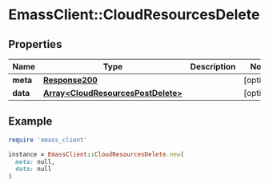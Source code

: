 # EmassClient::CloudResourcesDelete

## Properties

| Name | Type | Description | Notes |
| ---- | ---- | ----------- | ----- |
| **meta** | [**Response200**](Response200.md) |  | [optional] |
| **data** | [**Array&lt;CloudResourcesPostDelete&gt;**](CloudResourcesPostDelete.md) |  | [optional] |

## Example

```ruby
require 'emass_client'

instance = EmassClient::CloudResourcesDelete.new(
  meta: null,
  data: null
)
```

